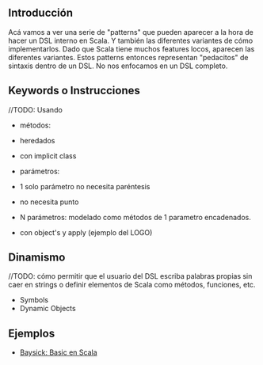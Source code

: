 ## []()Introducción

Acá vamos a ver una serie de "patterns" que pueden aparecer a la hora de hacer un DSL interno en Scala. Y también las diferentes variantes de cómo implementarlos. Dado que Scala tiene muchos features locos, aparecen las diferentes variantes.
Estos patterns entonces representan "pedacitos" de sintaxis dentro de un DSL. No nos enfocamos en un DSL completo.


## []()Keywords o Instrucciones

//TODO: Usando

* métodos:

 * heredados
 * con implicit class
 * parámetros:

  * 1 solo parámetro no necesita paréntesis
  * no necesita punto
  * N parámetros: modelado como métodos de 1 parametro encadenados.
* con object's y apply (ejemplo del LOGO)


## []()Dinamismo

//TODO: cómo permitir que el usuario del DSL escriba palabras propias sin caer en strings o
definir elementos de Scala como métodos, funciones, etc.

* Symbols
* Dynamic Objects

## []()Ejemplos


* [Baysick: Basic en Scala](http://blog.fogus.me/2009/03/26/baysick-a-scala-dsl-implementing-basic/)